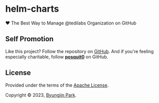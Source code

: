 # helm-charts
:hearts: The Best Way to Manage @tedilabs Organization on GitHub


## Self Promotion

Like this project? Follow the repository on [GitHub](https://github.com/tedilabs/github). And if you're feeling especially charitable, follow **[posquit0](https://github.com/posquit0)** on GitHub.


## License

Provided under the terms of the [Apache License](LICENSE).

Copyright © 2023, [Byungjin Park](https://www.posquit0.com).

